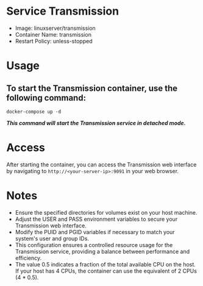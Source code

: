 # Service Transmission
- Image: linuxserver/transmission
- Container Name: transmission
- Restart Policy: unless-stopped

# Usage
## To start the Transmission container, use the following command:
```
docker-compose up -d
```
**_This command will start the Transmission service in detached mode._**

# Access
After starting the container, you can access the Transmission web interface  
by navigating to `http://<your-server-ip>:9091` in your web browser.

# Notes
- Ensure the specified directories for volumes exist on your host machine.
- Adjust the USER and PASS environment variables to secure your Transmission web interface.
- Modify the PUID and PGID variables if necessary to match your system's user and group IDs.
- This configuration ensures a controlled resource usage for the Transmission service, providing a balance between performance and efficiency.
- The value 0.5 indicates a fraction of the total available CPU on the host. If your host has 4 CPUs, the container can use the equivalent of 2 CPUs (4 * 0.5).
